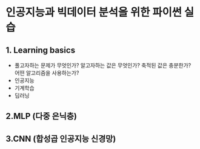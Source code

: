 # 인공지능과 빅데이터 분석을 위한 파이썬 실습

## 1. Learning basics
 - 풀고자하는 문제가 무엇인가? 알고자하는 값은 무엇인가? 축적된 값은 충분한가? 어떤 알고리즘을 사용하는가?
 - 인공지능
 - 기계학습
 - 딥러닝
 
 ## 2.MLP (다중 은닉층)
 
 ## 3.CNN (합성곱 인공지능 신경망)
 
